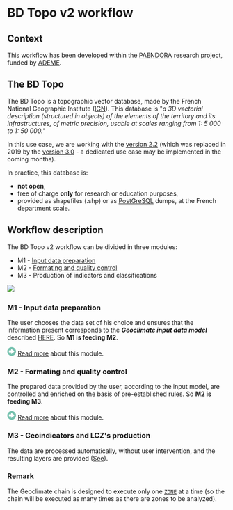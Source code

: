 # BD Topo v2 workflow



## Context

This workflow has been developed within the [PAENDORA](https://www.ademe.fr/sites/default/files/assets/documents/aprademeprojetsretenusen2017.pdf#page=39) research project, funded by [ADEME](https://www.ademe.fr/).



## The BD Topo

The BD Topo is a topographic vector database, made by the French National Geographic Institute ([IGN](http://ign.fr/)). This database is "*a 3D vectorial description (structured in objects) of the elements of the territory and its infrastructures, of metric precision, usable at  scales ranging from 1: 5 000 to 1: 50 000.*"

In this use case, we are working with the [version 2.2](http://professionnels.ign.fr/ancienne-bdtopo) (which was replaced in 2019 by the [version 3.0](http://professionnels.ign.fr/bdtopo) - a dedicated use case may be implemented in the coming months).

In practice, this database is:

- **not open**,
- free of charge **only** for research or education purposes,
- provided as shapefiles (.shp) or as [PostGreSQL](https://www.postgresql.org/) dumps, at the French department scale.



## Workflow description

The BD Topo v2 workflow can be divided in three modules:

- M1 - [Input data preparation](./data_preparation.md)
- M2 - [Formating and quality control](./data_formating.md)
- M3 - Production of indicators and classifications



![](/home/gpetit/Documents/Codes/geoclimate/docs/resources/images/chain_documentation/bdtopov2_modules_outputs.png)



### M1 - Input data preparation

The user chooses the data set of his choice and ensures that the information present corresponds to the ***Geoclimate input data model*** described [HERE](https://github.com/gpetit/geoclimate/blob/add_documentation/docs/input_data/INPUT_DATA_MODEL.md). So **M1 is feeding M2**.

[![img](https://github.com/gpetit/geoclimate/raw/add_documentation/docs/images/icons/arrow.png)](https://github.com/gpetit/geoclimate/blob/add_documentation/docs/images/icons/arrow.png) [Read more](./data_preparation.md) about this module.

### 

### M2 - Formating and quality control

The prepared data provided by the user, according to the input model, are controlled and enriched on the basis of pre-established rules. So **M2 is feeding M3**.

[![img](https://github.com/gpetit/geoclimate/raw/add_documentation/docs/images/icons/arrow.png)](https://github.com/gpetit/geoclimate/blob/add_documentation/docs/images/icons/arrow.png) [Read more](./data_formating.md) about this module.

### 

### M3 - Geoindicators and LCZ's production

The data are processed automatically, without user intervention, and the resulting layers are provided ([See](https://github.com/gpetit/geoclimate/tree/add_documentation/docs#Resulting-layers)).

### 

### Remark

The Geoclimate chain is designed to execute only one [`ZONE`](https://github.com/gpetit/geoclimate/blob/add_documentation/docs/data_preparation/DATA_PREPARATION.md#Working-areas) at a time (so the chain will be executed as many times as there are zones to be analyzed).